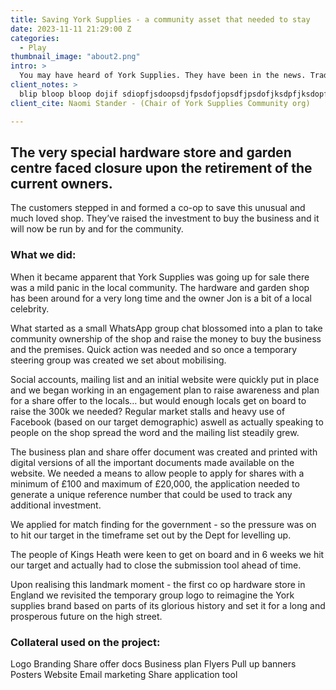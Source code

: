```yaml
---
title: Saving York Supplies - a community asset that needed to stay
date: 2023-11-11 21:29:00 Z
categories:
  - Play
thumbnail_image: "about2.png"
intro: >
  You may have heard of York Supplies. They have been in the news. Trading in the vibrant Birmingham suburb of Kings Heath since 1947, our very special hardware store and garden centre faced closure upon the retirement of the current owners. This is how we saved it. 
client_notes: >
  blip bloop bloop dojif sdiopfjsdoopsdjfpsdofjopsdfjpsdofjksdpfjksdopfksdopfjkpsdfopsdkfposdkfopsdfk opsdfksdfopjkdspfjsdpofsdpofjksdfjk sdpofjk sdfjkpsd ofpdosf jksdopfj sdpof jk
client_cite: Naomi Stander - (Chair of York Supplies Community org)

---
```


## The very special hardware store and garden centre faced closure upon the retirement of the current owners.

The customers stepped in and formed a co-op to save this unusual and much loved shop. They’ve raised the investment to buy the business and it will now be run by and for the community.

### What we did:

When it became apparent that York Supplies was going up for sale there was a mild panic in the local community. The hardware and garden shop has been around for a very long time and the owner Jon is a bit of a local celebrity.

What started as a small WhatsApp group chat blossomed into a plan to take community ownership of the shop and raise the money to buy the business and the premises.
Quick action was needed and so once a temporary steering group was created we set about mobilising. 

Social accounts, mailing list and an initial website were quickly put in place and we began working in an engagement plan to raise awareness and plan for a share offer to the locals… but would enough locals get on board to raise the 300k we needed? 
Regular market stalls and heavy use of Facebook (based on our target demographic) aswell as actually speaking to people on the shop spread the word and the mailing list steadily grew.

The business plan and share offer document was created and printed with digital versions of all the important documents made available on the website. 
We needed a means to allow people to apply for shares with a minimum of £100 and maximum of £20,000, the application needed to generate a unique reference number that could be used to track any additional investment. 

We applied for match finding for the government - so the pressure was on to hit our target in the timeframe set out by the Dept for levelling up.

The people of Kings Heath were keen to get on board and in 6 weeks we hit our target and actually had to close the submission tool ahead of time. 

Upon realising this landmark moment - the first co op hardware store in England we revisited the temporary group logo to reimagine the York supplies brand based on parts of its glorious history and set it for a long and prosperous future on the high street. 

### Collateral used on the project: 
Logo
Branding
Share offer docs
Business plan
Flyers
Pull up banners 
Posters
Website
Email marketing
Share application tool

